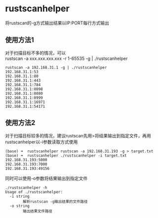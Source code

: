 # rustscanhelper
将rustscan的-g方式输出结果以IP:PORT每行方式输出  
## 使用方法1
对于扫描目标不多的情况，可以  
rustscan -a xxx.xxx.xxx.xxx -r 1-65535 -g | ./rustscanhelper  
```
rustscan -a 192.168.31.1 -g | ./rustscanhelper
192.168.31.1:53
192.168.31.1:80
192.168.31.1:443
192.168.31.1:784
192.168.31.1:8098
192.168.31.1:8080
192.168.31.1:8999
192.168.31.1:16971
192.168.31.1:54171
```
## 使用方法2
对于扫描目标较多的情况，建议rustscan先用>将结果输出到指定文件，再用rustscanhelper以-i参数读取方式使用  
```
(base) ➜  rustscanhelper rustscan -a 192.168.31.193 -g > target.txt                    
(base) ➜  rustscanhelper ./rustscanhelper -i target.txt     
192.168.31.193:5000
192.168.31.193:7000
192.168.31.193:49156
```
同时可以使用-o参数将结果输出到指定文件
```
./rustscanhelper -h           
Usage of ./rustscanhelper:
  -i string
        解析rustscan -g输出结果的文件路径
  -o string
        输出结果文件路径
```
